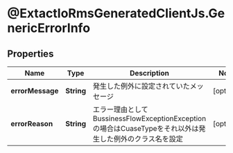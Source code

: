 # @ExtactIoRmsGeneratedClientJs.GenericErrorInfo

## Properties

Name | Type | Description | Notes
------------ | ------------- | ------------- | -------------
**errorMessage** | **String** | 発生した例外に設定されていたメッセージ | [optional] 
**errorReason** | **String** | エラー理由としてBussinessFlowExceptionExceptionの場合はCuaseTypeをそれ以外は発生した例外のクラス名を設定 | [optional] 


